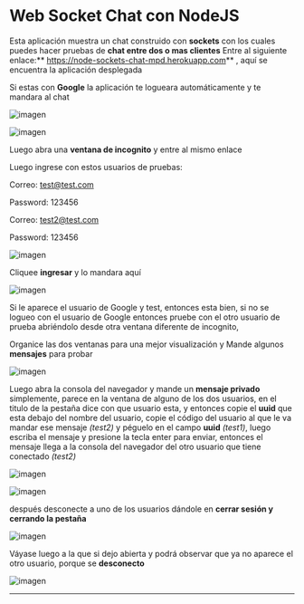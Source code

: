 # Web Socket Chat con NodeJS

Esta aplicación muestra un chat construido con **sockets** con los cuales puedes hacer pruebas de **chat entre dos o mas clientes**
Entre al siguiente enlace:** <https://node-sockets-chat-mpd.herokuapp.com>** , aquí se encuentra la aplicación desplegada

Si estas con **Google** la aplicación te logueara automáticamente y te mandara al chat

![imagen](https://res.cloudinary.com/drbotbbjb/image/upload/v1653986474/Screenshot_159_i2wpjr.png)

![imagen]( https://res.cloudinary.com/drbotbbjb/image/upload/v1653986475/Screenshot_160_x8onyv.png)

Luego abra una **ventana de incognito** y entre al mismo enlace

Luego ingrese con estos usuarios de pruebas:

Correo: test@test.com

Password: 123456

Correo: test2@test.com

Password: 123456

![imagen]( https://res.cloudinary.com/drbotbbjb/image/upload/v1653986474/Screenshot_161_y2yoci.png)

Cliquee **ingresar** y lo mandara aquí

![imagen](https://res.cloudinary.com/drbotbbjb/image/upload/v1653986476/Screenshot_162_ggylfm.png)

Si le aparece el usuario de Google y test, entonces esta bien, si no se logueo con el usuario de Google entonces pruebe con el otro usuario de prueba abriéndolo desde otra ventana diferente de incognito, 

Organice las dos ventanas para una mejor visualización y Mande algunos **mensajes** para probar

![imagen](
https://res.cloudinary.com/drbotbbjb/image/upload/v1653986477/Screenshot_163_ogyd60.png)


Luego abra la consola del navegador y mande un **mensaje privado** simplemente, parece en la ventana de alguno de los dos usuarios, en el titulo de la pestaña dice con que usuario esta, y entonces copie el **uuid** que esta debajo del nombre del usuario, copie el código del usuario al que le va mandar ese mensaje _(test2)_ y péguelo en el campo **uuid** _(test1)_, luego escriba el mensaje y presione la tecla enter para enviar, entonces el mensaje llega a la consola del navegador del otro usuario que tiene conectado _(test2)_

![imagen](https://res.cloudinary.com/drbotbbjb/image/upload/v1653986475/Screenshot_164_otjoca.png)

![imagen](https://res.cloudinary.com/drbotbbjb/image/upload/v1653986475/Screenshot_165_s9dk6d.png)


después desconecte a uno de los usuarios dándole en **cerrar sesión y cerrando la pestaña** 

![imagen](https://res.cloudinary.com/drbotbbjb/image/upload/v1653986476/Screenshot_166_sjkwr0.png)

Váyase luego a la que si dejo abierta y podrá observar que ya no aparece el otro usuario, porque se **desconecto**

![imagen](https://res.cloudinary.com/drbotbbjb/image/upload/v1653986475/Screenshot_167_wqd9eq.png)

---

